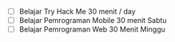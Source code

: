 - [ ] Belajar Try Hack Me 30 menit / day
- [ ] Belajar Pemrograman Mobile 30 menit Sabtu
- [ ] Belajar Pemrograman Web 30 Menit Minggu